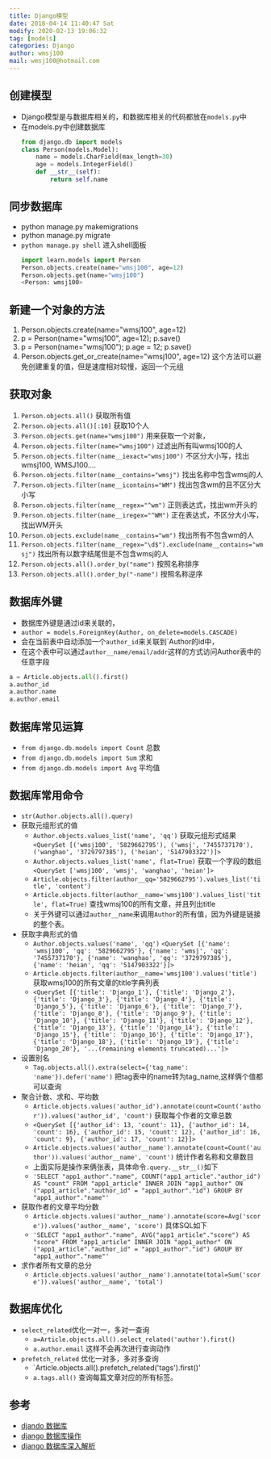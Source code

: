 ```yaml
---
title: Django模型
date: 2018-04-14 11:40:47 Sat
modify: 2020-02-13 19:06:32 
tag: [models]
categories: Django
author: wmsj100
mail: wmsj100@hotmail.com
---
```


## 创建模型

- Django模型是与数据库相关的，和数据库相关的代码都放在`models.py`中
- 在models.py中创建数据库
  ```python
  from django.db import models
  class Person(models.Model):
      name = models.CharField(max_length=30)
      age = models.IntegerField()
      def __str__(self):
          return self.name
  ```

## 同步数据库

- python manage.py makemigrations
- python manage.py migrate
- `python manage.py shell` 进入shell面板
  ```python
  import learn.models import Person
  Person.objects.create(name="wmsj100", age=12)
  Person.objects.get(name="wmsj100")
  <Person: wmsj100>
  ```

## 新建一个对象的方法

1. Person.objects.create(name="wmsj100", age=12)
2. p = Person(name="wmsj100", age=12); p.save()
3. p = Person(name="wmsj100"); p.age = 12; p.save()
4. Person.objects.get_or_create(name="wmsj100", age=12) 这个方法可以避免创建重复的值，但是速度相对较慢，返回一个元组

## 获取对象

1. `Person.objects.all()` 获取所有值
2. `Person.objects.all()[:10]` 获取10个人
3. `Person.objects.get(name="wmsj100")` 用来获取一个对象，
4. `Person.objects.filter(name="wmsj100")`  过滤出所有叫wmsj100的人
5. `Person.objects.filter(name__iexact="wmsj100")` 不区分大小写，找出wmsj100, WMSJ100....
6. `Person.objects.filter(name__contains="wmsj")` 找出名称中包含wmsj的人
7. `Person.objects.filter(name__icontains="WM")` 找出包含wm的且不区分大小写
8. `Person.objects.filter(name__regex="^wm")` 正则表达式，找出wm开头的
9. `Person.objects.filter(name__iregex="^WM")` 正在表达式，不区分大小写，找出WM开头
10. `Person.objects.exclude(name__contains="wm")` 找出所有不包含wm的人
11. `Person.objects.filter(name__regex="\d$").exclude(name__contains="wmsj")` 找出所有以数字结尾但是不包含wmsj的人
12. `Person.objects.all().order_by("name")` 按照名称排序
13. `Person.objects.all().order_by("-name")` 按照名称逆序

## 数据库外键

- 数据库外键是通过id来关联的，
- `author = models.ForeignKey(Author, on_delete=models.CASCADE)`
- 会在当前表中自动添加一个`author_id`来关联到`Author的id中，
- 在这个表中可以通过`author__name/email/addr`这样的方式访问Author表中的任意字段
```python
a = Article.objects.all().first()
a.author_id
a.author.name
a.author.email
```

## 数据库常见运算

- `from django.db.models import Count`  总数
- `from django.db.models import Sum` 求和
- `from django.db.models import Avg` 平均值
## 数据库常用命令

- `str(Author.objects.all().query)` 
- 获取元组形式的值
	- `Author.objects.values_list('name', 'qq')` 获取元组形式结果 `<QuerySet [('wmsj100', '5829662795'), ('wmsj', '7455737170'), ('wanghao', '3729797385'), ('heian', '5147903322')]>`
	- `Author.objects.values_list('name', flat=True)` 获取一个字段的数组 `<QuerySet ['wmsj100', 'wmsj', 'wanghao', 'heian']>`
	- `Article.objects.filter(author__qq='5829662795').values_list('title', 'content')`
	- `Article.objects.filter(author__name='wmsj100').values_list('title', flat=True)` 查找wmsj100的所有文章，并且列出title
	- 关于外键可以通过`author__name`来调用`Author`的所有值，因为外键是链接的整个表。
- 获取字典形式的值
	- `Author.objects.values('name', 'qq')` `<QuerySet [{'name': 'wmsj100', 'qq': '5829662795'}, {'name': 'wmsj', 'qq': '7455737170'}, {'name': 'wanghao', 'qq': '3729797385'}, {'name': 'heian', 'qq': '5147903322'}]>`
	- `Article.objects.filter(author__name='wmsj100').values('title')` 获取wmsj100的所有文章的title字典列表 
	- `<QuerySet [{'title': 'Django_1'}, {'title': 'Django_2'}, {'title': 'Django_3'}, {'title': 'Django_4'}, {'title': 'Django_5'}, {'title': 'Django_6'}, {'title': 'Django_7'}, {'title': 'Django_8'}, {'title': 'Django_9'}, {'title': 'Django_10'}, {'title': 'Django_11'}, {'title': 'Django_12'}, {'title': 'Django_13'}, {'title': 'Django_14'}, {'title': 'Django_15'}, {'title': 'Django_16'}, {'title': 'Django_17'}, {'title': 'Django_18'}, {'title': 'Django_19'}, {'title': 'Django_20'}, '...(remaining elements truncated)...']>`
- 设置别名
	- `Tag.objects.all().extra(select={'tag_name': 'name'}).defer('name')` 把tag表中的name转为tag_name,这样俩个值都可以查询
- 聚合计数、求和、平均数
	- `Article.objects.values('author_id').annotate(count=Count('author')).values('author_id', 'count')` 获取每个作者的文章总数 
	- `<QuerySet [{'author_id': 13, 'count': 11}, {'author_id': 14, 'count': 16}, {'author_id': 15, 'count': 12}, {'author_id': 16, 'count': 9}, {'author_id': 17, 'count': 12}]>`
	- `Article.objects.values('author__name').annotate(count=Count('author')).values('author__name', 'count')` 统计作者名称和文章数目
	- 上面实际是操作来俩张表，具体命令`.query.__str__()`如下
	- `'SELECT "app1_author"."name", COUNT("app1_article"."author_id") AS "count" FROM "app1_article" INNER JOIN "app1_author" ON ("app1_article"."author_id" = "app1_author"."id") GROUP BY "app1_author"."name"'` 
- 获取作者的文章平均分数
	- `Article.objects.values('author__name').annotate(score=Avg('score')).values('author__name', 'score')` 具体SQL如下
	- `'SELECT "app1_author"."name", AVG("app1_article"."score") AS "score" FROM "app1_article" INNER JOIN "app1_author" ON ("app1_article"."author_id" = "app1_author"."id") GROUP BY "app1_author"."name"'`
- 求作者所有文章的总分
	- `Article.objects.values('author__name').annotate(total=Sum('score')).values('author__name', 'total')`

## 数据库优化

- `select_related`优化一对一，多对一查询
	- `a=Article.objects.all().select_related('author').first()` 
	- `a.author.email` 这样不会再次进行查询动作
- `prefetch_related` 优化一对多，多对多查询
	- `Article.objects.all().prefetch_related('tags').first()'
	- `a.tags.all()` 查询每篇文章对应的所有标签。

## 参考

- [djando 数据库](https://code.ziqiangxuetang.com/django/django-models.html)
- [django 数据库操作](https://code.ziqiangxuetang.com/django/django-queryset-api.html)
- [django 数据库深入解析](https://code.ziqiangxuetang.com/django/django-queryset-advance.html)
